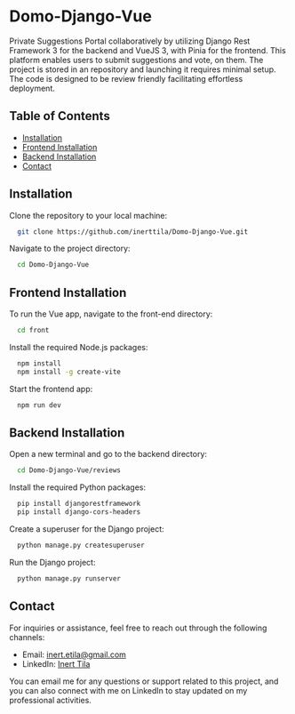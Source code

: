 # Domo-Django-Vue

Private Suggestions Portal collaboratively by utilizing Django Rest Framework 3 for the backend and VueJS 3, with Pinia for the frontend. This platform enables users to submit suggestions and vote, on them. The project is stored in an repository and launching it requires minimal setup. The code is designed to be review friendly facilitating effortless deployment.

## Table of Contents

- [Installation](#installation)
- [Frontend Installation](#frontend-installation)
- [Backend Installation](#backend-installation)
- [Contact](#contact)



## Installation 

Clone the repository to your local machine:

```bash
  git clone https://github.com/inerttila/Domo-Django-Vue.git
```

Navigate to the project directory:

```bash
  cd Domo-Django-Vue
```

## Frontend Installation

To run the Vue app, navigate to the front-end directory:

```bash
  cd front
```

Install the required Node.js packages:

```bash
  npm install 
  npm install -g create-vite
```

Start the frontend app:

```bash
  npm run dev
```

## Backend Installation

Open a new terminal and go to the backend directory:

```bash
  cd Domo-Django-Vue/reviews
```

Install the required Python packages:

```bash
  pip install djangorestframework
  pip install django-cors-headers
```

Create a superuser for the Django project:

```bash
  python manage.py createsuperuser
```

Run the Django project:

```bash
  python manage.py runserver
```

## Contact

For inquiries or assistance, feel free to reach out through the following channels:

- Email: [inert.etila@gmail.com](mailto:inert.etila@gmail.com)
- LinkedIn: [Inert Tila](https://al.linkedin.com/in/inerttila)

You can email me for any questions or support related to this project, and you can also connect with me on LinkedIn to stay updated on my professional activities.

